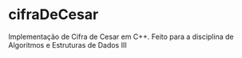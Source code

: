 # cifraDeCesar
 Implementação de Cifra de Cesar em C++. Feito para a disciplina de Algoritmos e Estruturas de Dados III
